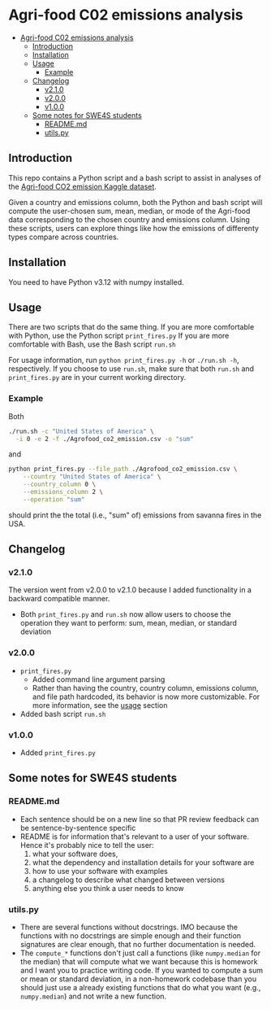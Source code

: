 # Agri-food C02 emissions analysis

- [Agri-food C02 emissions analysis](#agri-food-c02-emissions-analysis)
  - [Introduction](#introduction)
  - [Installation](#installation)
  - [Usage](#usage)
    - [Example](#example)
  - [Changelog](#changelog)
    - [v2.1.0](#v210)
    - [v2.0.0](#v200)
    - [v1.0.0](#v100)
  - [Some notes for SWE4S students](#some-notes-for-swe4s-students)
    - [README.md](#readmemd)
    - [utils.py](#utilspy)

## Introduction 

This repo contains a Python script and a bash script to assist in analyses of the [Agri-food CO2 emission Kaggle dataset](https://www.kaggle.com/datasets/alessandrolobello/agri-food-co2-emission-dataset-forecasting-ml).

Given a country and emissions column, both the Python and bash script will compute the user-chosen sum, mean, median, or mode of the Agri-food data corresponding to the chosen country and emissions column.
Using these scripts, users can explore things like how the emissions of differenty types compare across countries.

## Installation

You need to have Python v3.12 with numpy installed.

## Usage

There are two scripts that do the same thing.
If you are more comfortable with Python, use the Python script `print_fires.py`
If you are more comfortable with Bash, use the Bash script `run.sh`

For usage information, run `python print_fires.py -h` or `./run.sh -h`, respectively. 
If you choose to use `run.sh`, make sure that both `run.sh` and `print_fires.py` are in your current working directory.  

### Example 

Both

```bash
./run.sh -c "United States of America" \
  -i 0 -e 2 -f ./Agrofood_co2_emission.csv -o "sum"
```

and 

```bash
python print_fires.py --file_path ./Agrofood_co2_emission.csv \
	--country "United States of America" \
    --country_column 0 \
    --emissions_column 2 \
    --operation "sum"
```

should print the the total (i.e., "sum" of) emissions from savanna fires in the USA. 

## Changelog

### v2.1.0

The version went from v2.0.0 to v2.1.0 because I added functionality in a backward compatible manner.

- Both `print_fires.py` and `run.sh` now allow users to choose the operation they want to perform: sum, mean, median, or standard deviation

### v2.0.0

- `print_fires.py` 
    - Added command line argument parsing
    - Rather than having the country, country column, emissions column, and file path hardcoded, its behavior is now more customizable. For more information, see the [usage](#usage) section
- Added bash script `run.sh`

### v1.0.0

- Added `print_fires.py`


## Some notes for SWE4S students

### README.md 

- Each sentence should be on a new line so that PR review feedback can be sentence-by-sentence specific
- README is for information that's relevant to a user of your software.
Hence it's probably nice to tell the user:    
  1. what your software does, 
  2. what the dependency and installation details for your software are
  3. how to use your software with examples
  4. a changelog to describe what changed between versions 
  5. anything else you think a user needs to know


### utils.py

- There are several functions without docstrings. 
IMO because the functions with no docstrings are simple enough and their function signatures are clear enough, that no further documentation is needed.
- The `compute_*` functions don't just call a functions (like `numpy.median` for the median) that will compute what we want because this is homework and I want you to practice writing code. 
If you wanted to compute a sum or mean or standard deviation, in a non-homework codebase than you should just use a already existing functions that do what you want (e.g., `numpy.median`) and not write a new function.
